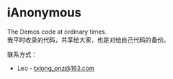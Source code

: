 iAnonymous
==========

The Demos code at ordinary times.<br/>
我平时收录的代码，共享给大家，也是对给自己代码的备份。<br/>

联系方式：<br/>

 * Leo - [txlong_onz@163.com][2]

[1]: http://txlong-onz.iteye.com
[2]: Mailto://txlong_onz@163.com
[3]: 417505865
